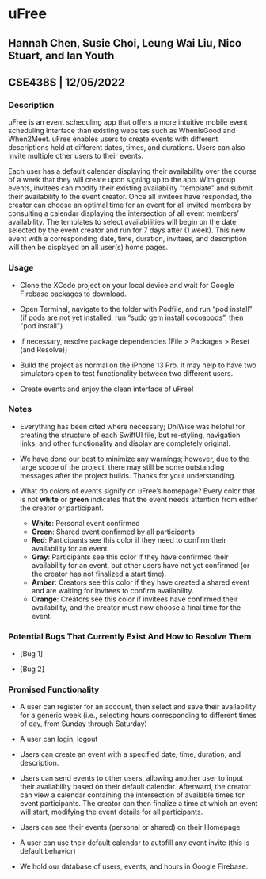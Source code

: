 # uFree

## Hannah Chen, Susie Choi, Leung Wai Liu, Nico Stuart, and Ian Youth
## CSE438S | 12/05/2022

### Description

uFree is an event scheduling app that offers a more intuitive mobile event scheduling interface than existing websites such as WhenIsGood and When2Meet. uFree enables users to create events with different descriptions held at different dates, times, and durations. Users can also invite multiple other users to their events.

Each user has a default calendar displaying their availability over the course of a week that they will create upon signing up to the app. With group events, invitees can modify their existing availability "template" and submit their availability to the event creator. Once all invitees have responded, the creator can choose an optimal time for an event for all invited members by consulting a calendar displaying the intersection of all event members’ availability. The templates to select availabilities will begin on the date selected by the event creator and run for 7 days after (1 week). This new event with a corresponding date, time, duration, invitees, and description will then be displayed on all user(s) home pages.

### Usage

* Clone the XCode project on your local device and wait for Google Firebase packages to download.

* Open Terminal, navigate to the folder with Podfile, and run “pod install” (if pods are not yet installed, run “sudo gem install cocoapods”, then "pod install").

* If necessary, resolve package dependencies (File > Packages > Reset (and Resolve))

* Build the project as normal on the iPhone 13 Pro. It may help to have two simulators open to test functionality between two different users.

* Create events and enjoy the clean interface of uFree!

### Notes

* Everything has been cited where necessary; DhiWise was helpful for creating the structure of each SwiftUI file, but re-styling, navigation links, and other functionality and display are completely original.

* We have done our best to minimize any warnings; however, due to the large scope of the project, there may still be some outstanding messages after the project builds. Thanks for your understanding.

* What do colors of events signify on uFree’s homepage? Every color that is not **white** or **green** indicates that the event needs attention from either the creator or participant.

  * **White**: Personal event confirmed
  * **Green**: Shared event confirmed by all participants
  * **Red**: Participants see this color if they need to confirm their availability for an event.
  * **Gray**: Participants see this color if they have confirmed their availability for an event, but other users have not yet confirmed (or the creator has not finalized a start time).
  * **Amber**: Creators see this color if they have created a shared event and are waiting for invitees to confirm availability.
  * **Orange**: Creators see this color if invitees have confirmed their availability, and the creator must now choose a final time for the event.

### Potential Bugs That Currently Exist And How to Resolve Them

* [Bug 1]

* [Bug 2]

### Promised Functionality

* A user can register for an account, then select and save their availability for a generic week (i.e., selecting hours corresponding to different times of day, from Sunday through Saturday)

* A user can login, logout

* Users can create an event with a specified date, time, duration, and description.

* Users can send events to other users, allowing another user to input their availability based on their default calendar. Afterward, the creator can view a calendar containing the intersection of available times for event participants. The creator can then finalize a time at which an event will start, modifying the event details for all participants.

* Users can see their events (personal or shared) on their Homepage

* A user can use their default calendar to autofill any event invite (this is default behavior)

* We hold our database of users, events, and hours in Google Firebase.
